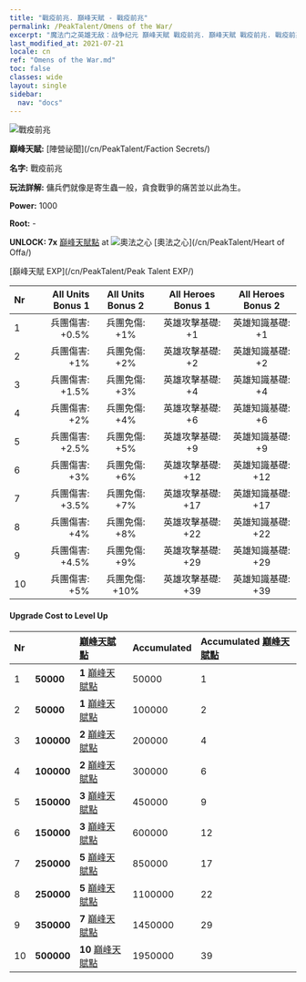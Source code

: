 ```yaml
---
title: "戰疫前兆. 巔峰天賦 - 戰疫前兆"
permalink: /PeakTalent/Omens of the War/
excerpt: "魔法门之英雄无敌：战争纪元 巔峰天賦 戰疫前兆. 巔峰天賦 戰疫前兆. 戰疫前兆"
last_modified_at: 2021-07-21
locale: cn
ref: "Omens of the War.md"
toc: false
classes: wide
layout: single
sidebar:
  nav: "docs"
---
```


  ![戰疫前兆](/images/pt/talent_3012.png)

  **巔峰天賦:** [陣營祕聞](/cn/PeakTalent/Faction Secrets/)

  **名字:** 戰疫前兆

  **玩法詳解:** 傭兵們就像是寄生蟲一般，貪食戰爭的痛苦並以此為生。

  **Power:** 1000

  **Root:** -

  **UNLOCK: 7x** [巔峰天賦點](/cn/Items/con_934/) at ![奧法之心](/images/pt/talent_3008.png) [奧法之心](/cn/PeakTalent/Heart of Offa/)

  [巔峰天賦 EXP](/cn/PeakTalent/Peak Talent EXP/)

  | Nr | All Units Bonus 1 | All Units Bonus 2 | All Heroes Bonus 1 | All Heroes Bonus 2 |
  |:---|--------------:|:-------------:|:-------------:|:-------------:|
  | 1 | 兵團傷害: +0.5% | 兵團免傷: +1% | 英雄攻擊基礎: +1 | 英雄知識基礎: +1 |
  | 2 | 兵團傷害: +1% | 兵團免傷: +2% | 英雄攻擊基礎: +2 | 英雄知識基礎: +2 |
  | 3 | 兵團傷害: +1.5% | 兵團免傷: +3% | 英雄攻擊基礎: +4 | 英雄知識基礎: +4 |
  | 4 | 兵團傷害: +2% | 兵團免傷: +4% | 英雄攻擊基礎: +6 | 英雄知識基礎: +6 |
  | 5 | 兵團傷害: +2.5% | 兵團免傷: +5% | 英雄攻擊基礎: +9 | 英雄知識基礎: +9 |
  | 6 | 兵團傷害: +3% | 兵團免傷: +6% | 英雄攻擊基礎: +12 | 英雄知識基礎: +12 |
  | 7 | 兵團傷害: +3.5% | 兵團免傷: +7% | 英雄攻擊基礎: +17 | 英雄知識基礎: +17 |
  | 8 | 兵團傷害: +4% | 兵團免傷: +8% | 英雄攻擊基礎: +22 | 英雄知識基礎: +22 |
  | 9 | 兵團傷害: +4.5% | 兵團免傷: +9% | 英雄攻擊基礎: +29 | 英雄知識基礎: +29 |
  | 10 | 兵團傷害: +5% | 兵團免傷: +10% | 英雄攻擊基礎: +39 | 英雄知識基礎: +39 |


#### Upgrade Cost to Level Up

  | Nr | <i class="fas fa-coins"/> | [巔峰天賦點](/cn/Items/con_934/) | Accumulated <i class="fas fa-coins"/> | Accumulated [巔峰天賦點](/cn/Items/con_934/) |
  |:---|:--------------|:-------------|:-------------|:-------------|
  | 1 | **50000** | **1** [巔峰天賦點](/cn/Items/con_934/) | 50000 | 1 |
  | 2 | **50000** | **1** [巔峰天賦點](/cn/Items/con_934/) | 100000 | 2 |
  | 3 | **100000** | **2** [巔峰天賦點](/cn/Items/con_934/) | 200000 | 4 |
  | 4 | **100000** | **2** [巔峰天賦點](/cn/Items/con_934/) | 300000 | 6 |
  | 5 | **150000** | **3** [巔峰天賦點](/cn/Items/con_934/) | 450000 | 9 |
  | 6 | **150000** | **3** [巔峰天賦點](/cn/Items/con_934/) | 600000 | 12 |
  | 7 | **250000** | **5** [巔峰天賦點](/cn/Items/con_934/) | 850000 | 17 |
  | 8 | **250000** | **5** [巔峰天賦點](/cn/Items/con_934/) | 1100000 | 22 |
  | 9 | **350000** | **7** [巔峰天賦點](/cn/Items/con_934/) | 1450000 | 29 |
  | 10 | **500000** | **10** [巔峰天賦點](/cn/Items/con_934/) | 1950000 | 39 |
